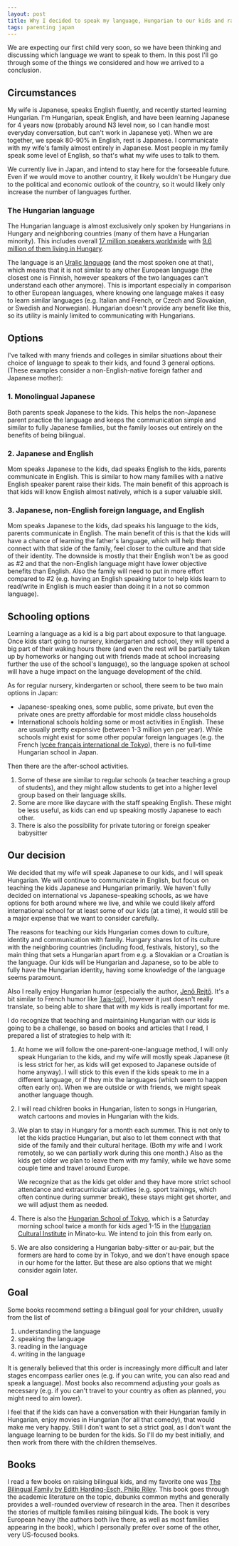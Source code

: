 ```yaml
---
layout: post
title: Why I decided to speak my language, Hungarian to our kids and raise them multilingual
tags: parenting japan
---
```


We are expecting our first child very soon, so we have been thinking and discussing which language we want to speak to them.
In this post I'll go through some of the things we considered and how we arrived to a conclusion.

<!--break-->

## Circumstances

My wife is Japanese, speaks English fluently, and recently started learning Hungarian.
I'm Hungarian, speak English, and have been learning Japanese for 4 years now (probably around N3 level now, so I can handle most everyday conversation, but can't work in Japanese yet).
When we are together, we speak 80-90% in English, rest is Japanese.
I communicate with my wife's family almost entirely in Japanese.
Most people in my family speak some level of English, so that's what my wife uses to talk to them.

We currently live in Japan, and intend to stay here for the forseeable future.
Even if we would move to another country, it likely wouldn't be Hungary due to the political and economic outlook of the country, so it would likely only increase the number of languages further.

### The Hungarian language

The Hungarian language is almost exclusively only spoken by Hungarians in Hungary and neighboring countries (many of them have a Hungarian minority).
This includes overall [17 million speakers worldwide](https://en.wikipedia.org/wiki/Hungarian_language) with [9.6 million of them living in Hungary](https://en.wikipedia.org/wiki/Hungarians).

The language is an [Uralic language](https://en.wikipedia.org/wiki/Uralic_languages) (and the most spoken one at that), which means that it is not similar to any other European language (the closest one is Finnish, however speakers of the two languages can't understand each other anymore).
This is important especially in comparison to other European languages, where knowing one language makes it easy to learn similar languages (e.g. Italian and French, or Czech and Slovakian, or Swedish and Norwegian).
Hungarian doesn't provide any benefit like this, so its utility is mainly limited to communicating with Hungarians.

## Options

I've talked with many friends and colleges in similar situations about their choice of language to speak to their kids, and found 3 general options. (These examples consider a non-English-native foreign father and Japanese mother):

### 1. Monolingual Japanese

Both parents speak Japanese to the kids.
This helps the non-Japanese parent practice the language and keeps the communication simple and similar to fully Japanese families, but the family looses out entirely on the benefits of being bilingual.

### 2. Japanese and English

Mom speaks Japanese to the kids, dad speaks English to the kids, parents communicate in English.
This is similar to how many families with a native English speaker parent raise their kids.
The main benefit of this approach is that kids will know English almost natively, which is a super valuable skill.

### 3. Japanese, non-English foreign language, and English

Mom speaks Japanese to the kids, dad speaks his language to the kids, parents communicate in English.
The main benefit of this is that the kids will have a chance of learning the father's language, which will help them connect with that side of the family, feel closer to the culture and that side of their identity.
The downside is mostly that their English won't be as good as #2 and that the non-English language might have lower objective benefits than English.
Also the family will need to put in more effort compared to #2 (e.g. having an English speaking tutor to help kids learn to read/write in English is much easier than doing it in a not so common language).

## Schooling options

Learning a language as a kid is a big part about exposure to that language.
Once kids start going to nursery, kindergarten and school, they will spend a big part of their waking hours there (and even the rest will be partially taken up by homeworks or hanging out with friends made at school increasing further the use of the school's language), so the language spoken at school will have a huge impact on the language development of the child.

As for regular nursery, kindergarten or school, there seem to be two main options in Japan:

* Japanese-speaking ones, some public, some private, but even the private ones are pretty affordable for most middle class households
* International schools holding some or most activities in English. These are usually pretty expensive (between 1-3 million yen per year). While schools might exist for some other popular foreign languages (e.g. the French [lycée français international de Tokyo](https://www.lfitokyo.org/)), there is no full-time Hungarian school in Japan.

Then there are the after-school activities.
1. Some of these are similar to regular schools (a teacher teaching a group of students), and they might allow students to get into a higher level group based on their language skills.
2. Some are more like daycare with the staff speaking English.
   These might be less useful, as kids can end up speaking mostly Japanese to each other.
3. There is also the possibility for private tutoring or foreign speaker babysitter

## Our decision

We decided that my wife will speak Japanese to our kids, and I will speak Hungarian.
We will continue to communicate in English, but focus on teaching the kids Japanese and Hungarian primarily. 
We haven't fully decided on international vs Japanese-speaking schools, as we have options for both around where we live, and while we could likely afford international school for at least some of our kids (at a time), it would still be a major expense that we want to consider carefully.

The reasons for teaching our kids Hungarian comes down to culture, identity and communication with family.
Hungary shares lot of its culture with the neighboring countries (including food, festivals, history), so the main thing that sets a Hungarian apart from e.g. a Slovakian or a Croatian is the language.
Our kids will be Hungarian and Japanese, so to be able to fully have the Hungarian identity, having some knowledge of the language seems paramount.

Also I really enjoy Hungarian humor (especially the author, [Jenő Rejtő](https://en.wikipedia.org/wiki/Jen%C5%91_Rejt%C5%91). It's a bit similar to French humor like [Tais-toi!](https://www.imdb.com/title/tt0310203/)), however it just doesn't really translate, so being able to share that with my kids is really important for me.

I do recognize that teaching and maintaining Hungarian with our kids is going to be a challenge, so based on books and articles that I read, I prepared a list of strategies to help with it:

1. At home we will follow the one-parent-one-language method, I will only speak Hungarian to the kids, and my wife will mostly speak Japanese (it is less strict for her, as kids will get exposed to Japanese outside of home anyway).
   I will stick to this even if the kids speak to me in a different language, or if they mix the languages (which seem to happen often early on).
   When we are outside or with friends, we might speak another language though.
2. I will read children books in Hungarian, listen to songs in Hungarian, watch cartoons and movies in Hungarian with the kids.
3. We plan to stay in Hungary for a month each summer.
   This is not only to let the kids practice Hungarian, but also to let them connect with that side of the family and their cultural heritage.
   (Both my wife and I work remotely, so we can partially work during this one month.)
   Also as the kids get older we plan to leave them with my family, while we have some couple time and travel around Europe.

   We recognize that as the kids get older and they have more strict school attendance and extracurricular activities (e.g. sport trainings, which often continue during summer break), these stays might get shorter, and we will adjust them as needed.
4. There is also the [Hungarian School of Tokyo](https://culture.hu/hu/tokio/nyelvikepzesek/magyar-iskola), which is a Saturday morning school twice a month for kids aged 1-15 in the [Hungarian Cultural Institute](https://maps.app.goo.gl/GdwimSs47deM5PZG8) in Minato-ku.
   We intend to join this from early on.
5. We are also considering a Hungarian baby-sitter or au-pair, but the formers are hard to come by in Tokyo, and we don't have enough space in our home for the latter.
   But these are also options that we might consider again later.

## Goal

Some books recommend setting a bilingual goal for your children, usually from the list of 

1. understanding the language
2. speaking the language
3. reading in the language
4. writing in the language

It is generally believed that this order is increasingly more difficult and later stages encompass earlier ones (e.g. if you can write, you can also read and speak a language).
Most books also recommend adjusting your goals as necessary (e.g. if you can't travel to your country as often as planned, you might need to aim lower).

I feel that if the kids can have a conversation with their Hungarian family in Hungarian, enjoy movies in Hungarian (for all that comedy), that would make me very happy.
Still I don't want to set a strict goal, as I don't want the language learning to be burden for the kids. 
So I'll do my best initially, and then work from there with the children themselves.

## Books

I read a few books on raising bilingual kids, and my favorite one was [The Bilingual Family by Edith Harding-Esch, Philip Riley](https://www.amazon.co.jp/-/en/dp/0521004640).
This book goes through the academic literature on the topic, debunks common myths and generally provides a well-rounded overview of research in the area.
Then it describes the stories of multiple families raising bilingual kids.
The book is very European heavy (the authors both live there, as well as most families appearing in the book), which I personally prefer over some of the other, very US-focused books.
